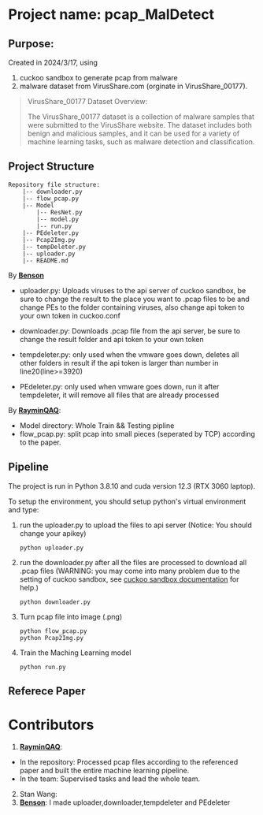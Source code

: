# Project name: pcap_MalDetect
## Purpose: 
Created in 2024/3/17, using 
  1. cuckoo sandbox to generate pcap from malware
  2. malware dataset from VirusShare.com (orginate in VirusShare_00177).
  > VirusShare_00177 Dataset Overview:
>   
  > The VirusShare_00177 dataset is a collection of malware samples that were submitted to the VirusShare website. The dataset includes both benign and malicious     samples, and it can be used for a variety of machine learning tasks, such as malware detection and classification.

## Project Structure

```
Repository file structure:
    |-- downloader.py
    |-- flow_pcap.py
    |-- Model 
        |-- ResNet.py
        |-- model.py
        |-- run.py
    |-- PEdeleter.py
    |-- Pcap2Img.py
    |-- tempDeleter.py
    |-- uploader.py
    |-- README.md
```

By **[Benson](https://github.com/benson5104)**
- uploader.py: Uploads viruses to the api server of cuckoo sandbox, be sure to change the result to the place you want to .pcap files to be and change PEs to the folder containing viruses, also              change api token to your own token in cuckoo.conf

- downloader.py: Downloads .pcap file from the api server, be sure to change the result folder and api token to your own token

- tempdeleter.py: only used when the vmware goes down, deletes all other folders in result if the api token is larger than number in line20(line>=3920)

- PEdeleter.py: only used when vmware goes down, run it after tempdeleter, it will remove all files that are already processed

By **[RayminQAQ](https://github.com/RayminQAQ)**:
- Model directory: Whole Train && Testing pipline
- flow_pcap.py: split pcap into small pieces (seperated by TCP) according to the paper.

## Pipeline
The project is run in Python 3.8.10 and cuda version 12.3 (RTX 3060 laptop).

To setup the environment, you should setup python's virtual environment and type:

1. run the uploader.py to upload the files to api server
    (Notice: You should change your apikey)
    ```shell
    python uploader.py
    ```

2. run the downloader.py after all the files are processed to download all .pcap files
  (WARNING: you may come into many problem due to the setting of cuckoo sandbox, see [cuckoo sandbox documentation](https://cuckoo.readthedocs.io/en/latest/) for help.)

    ```shell
    python downloader.py
    ```

4. Turn pcap file into image (.png)

    ```shell
    python flow_pcap.py
    python Pcap2Img.py
    ```
    
5. Train the Maching Learning model
    ```shell
    python run.py
    ```

## Referece Paper


# Contributors
1. **[RayminQAQ](https://github.com/RayminQAQ)**:
  - In the repository: Processed pcap files according to the referenced paper and built the entire machine learning pipeline.
  - In the team: Supervised tasks and lead the whole team.
2. Stan Wang:
3. **[Benson](https://github.com/benson5104)**: I made uploader,downloader,tempdeleter and PEdeleter

